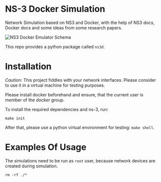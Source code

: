 # NS-3 Docker Simulation

Network Simulation based on NS3 and Docker, with the help of NS3 docs, Docker docs and some ideas from some research papers.

![NS3 Docker Emulator Schema](http://d2r9k1wfjzxupg.cloudfront.net/NS3DockerEmulatorSchema-min.png)

This repo provides a python package called `ns3d`.
 
# Installation

*Caution:* This project fiddles with your network interfaces. Please consider to use it in a virtual machine for testing purposes.

Please install docker beforehand and ensure, that the current user is member of the *docker* group.

To install the required dependencies and ns-3, run:
```
make init
```

After that, please use a python virtual environment for testing: `make shell`.

# Examples Of Usage

The simulations need to be run as `root` user, because network devices are created during simulation.

```
rm -rf ./*
```